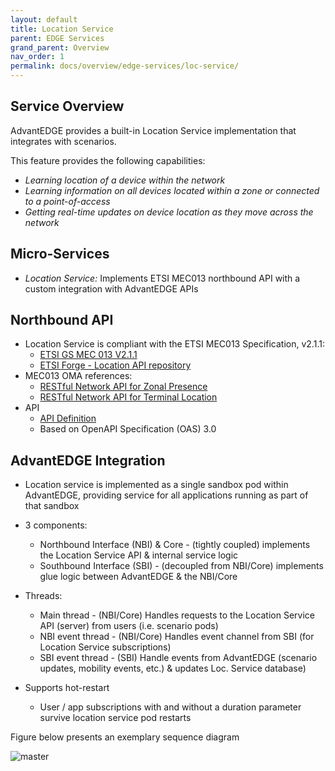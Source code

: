 ```yaml
---
layout: default
title: Location Service
parent: EDGE Services
grand_parent: Overview
nav_order: 1
permalink: docs/overview/edge-services/loc-service/
---
```


## Service Overview
AdvantEDGE provides a built-in Location Service implementation that integrates with scenarios.

This feature provides the following capabilities:
- _Learning location of a device within the network_
- _Learning information on all devices located within a zone or connected to a point-of-access_
- _Getting real-time updates on device location as they move across the network_

## Micro-Services
  - _Location Service:_ Implements ETSI MEC013 northbound API with a custom integration with AdvantEDGE APIs

## Northbound API
- Location Service is compliant with the ETSI MEC013 Specification, v2.1.1:
  - [ETSI GS MEC 013 V2.1.1](https://www.etsi.org/deliver/etsi_gs/MEC/001_099/013/02.01.01_60/gs_mec013v020101p.pdf)
  - [ETSI Forge - Location API repository](https://forge.etsi.org/gitlab/mec/gs013-location-api)
- MEC013 OMA references:
  - [RESTful Network API for Zonal Presence](http://www.openmobilealliance.org/release/REST_NetAPI_ZonalPresence/V1_0-20160308-C/OMA-TS-REST_NetAPI_ZonalPresence-V1_0-20160308-C.pdf)
  - [RESTful Network API for Terminal Location](https://www.openmobilealliance.org/release/TerminalLocationREST/V1_0_1-20151029-A/OMA-TS-REST_NetAPI_TerminalLocation-V1_0_1-20151029-A.pdf)
- API
  - [API Definition](https://github.com/InterDigitalInc/AdvantEDGE/tree/master/docs/api-location)
  - Based on OpenAPI Specification (OAS) 3.0

## AdvantEDGE Integration
- Location service is implemented as a single sandbox pod within AdvantEDGE, providing service for all applications running as part of that sandbox

- 3 components:
  - Northbound Interface (NBI) & Core - (tightly coupled) implements the Location Service API & internal service logic
  - Southbound Interface (SBI) - (decoupled from NBI/Core) implements glue logic between AdvantEDGE & the NBI/Core

- Threads:
  - Main thread      - (NBI/Core) Handles requests to the Location Service API (server) from users (i.e. scenario pods)
  - NBI event thread - (NBI/Core) Handles event channel from SBI (for Location Service subscriptions)
  - SBI event thread - (SBI) Handle events from AdvantEDGE (scenario updates, mobility events, etc.) & updates Loc. Service database)

- Supports hot-restart
  - User / app subscriptions with and without a duration parameter survive location service pod restarts

Figure below presents an exemplary sequence diagram

![master]({{site.baseurl}}/assets/images/flow-mob-event.png)

